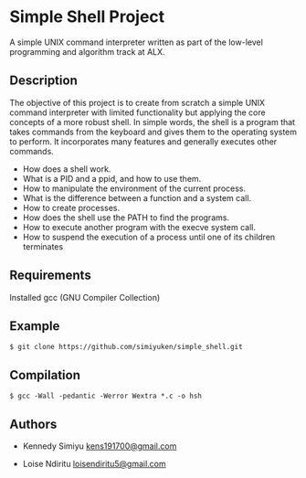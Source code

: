 # Simple Shell Project

A simple UNIX command interpreter written as part of the low-level programming and algorithm track at ALX.

## Description

The objective of this project is to create from scratch a simple UNIX command interpreter with limited functionality but applying the core concepts of a more robust shell. In simple words, the shell is a program that takes commands from the keyboard and gives them to the operating system to perform. It incorporates many features and generally executes other commands.

* How does a shell work.
* What is a PID and a ppid, and how to use them.
* How to manipulate the environment of the current process.
* What is the difference between a function and a system call.
* How to create processes.
* How does the shell use the PATH to find the programs.
* How to execute another program with the execve system call.
* How to suspend the execution of a process until one of its children terminates

## Requirements

Installed gcc (GNU Compiler Collection)

## Example

```
$ git clone https://github.com/simiyuken/simple_shell.git
```

## Compilation

```
$ gcc -Wall -pedantic -Werror Wextra *.c -o hsh
```

## Authors

* Kennedy Simiyu <kens191700@gmail.com>

* Loise Ndiritu <loisendiritu5@gmail.com>
